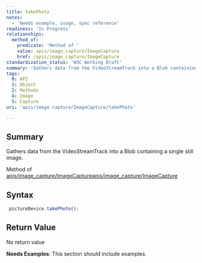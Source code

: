 ```yaml
---
title: takePhoto
notes:
  - 'Needs example, usage, spec reference'
readiness: 'In Progress'
relationships:
  method_of:
    predicate: 'Method of '
    value: apis/image_capture/ImageCapture
    href: /apis/image_capture/ImageCapture
standardization_status: 'W3C Working Draft'
summary: 'Gathers data from the VideoStreamTrack into a Blob containing a single still image.'
tags:
  0: API
  1: Object
  2: Methods
  4: Image
  5: Capture
uri: 'apis/image capture/ImageCapture/takePhoto'

---
```

## Summary

Gathers data from the VideoStreamTrack into a Blob containing a single still image.

Method of [apis/image\_capture/ImageCapture](/apis/image_capture/ImageCapture)[apis/image\_capture/ImageCapture](/apis/image_capture/ImageCapture)

## Syntax

``` js
 pictureDevice.takePhoto();
```

## Return Value

No return value

**Needs Examples**: This section should include examples.

